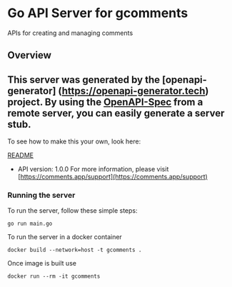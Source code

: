 # Go API Server for gcomments

APIs for creating and managing comments


## Overview
This server was generated by the [openapi-generator]
(https://openapi-generator.tech) project.
By using the [OpenAPI-Spec](https://github.com/OAI/OpenAPI-Specification) from a remote server, you can easily generate a server stub.
-

To see how to make this your own, look here:

[README](https://openapi-generator.tech)

- API version: 1.0.0
For more information, please visit [https://comments.app/support](https://comments.app/support)


### Running the server
To run the server, follow these simple steps:

```
go run main.go
```

To run the server in a docker container
```
docker build --network=host -t gcomments .
```

Once image is built use
```
docker run --rm -it gcomments
```
